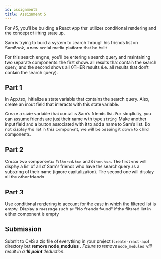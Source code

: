 ```yaml
---
id: assignment5
title: Assignment 5
---
```


For A5, you'll be building a React App that utilizes conditional rendering
and the concept of lifting state up.

Sam is trying to build a system to search through his friends list on
SamBook, a new social media platform that he built.

For this search engine, you'll be entering a search query and
maintaining two separate components: the first shows
all results that contain the search query, and the
second shows all OTHER results (i.e. all results that don't contain
the search query).

## Part 1

In App.tsx, initialize a state variable that contains the search query.
Also, create an input field that interacts with this state variable.

Create a state variable that contains Sam's friends list. For simplicity,
you can assume friends are just their name with type `string`. Make
another input field and a button associated with it to add a name to
Sam's list. Do not display the list in this component; we will be passing
it down to child components.

## Part 2

Create two components: `Filtered.tsx` and `Other.tsx`. The first one
will display a list of all of Sam's friends who have the search query
as a substring of their name (ignore capitalization). The second one
will display all the other friends.

## Part 3

Use conditional rendering to account for the case in which the filtered
list is empty. Display a message such as "No friends found" if the filtered
list in either component is empty.

## Submission

Submit to CMS a zip file of everything in your project (`create-react-app`) directory but **remove node_modules** . _Failure to remove_ `node_modules` _will result in a **10 point** deduction_.
